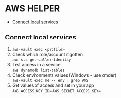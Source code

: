 
# AWS HELPER

 - [Connect local services](#connect-local-services)

## Connect local services
  
 1. `aws-vault exec <profile>`
 2. Check which role/account it gotten \
	`aws sts get-caller-identity`
 3. Test access in a service \
	`aws dynamodb list-tables`
 5. Check environments values (Windows - use cmder) \
	`aws-vault exec me -- env | grep AWS`
 4. Get values of access and set in your app \
    `AWS_ACCESS_KEY_ID=`
    `AWS_SECRET_ACCESS_KEY=`
